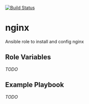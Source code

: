 [![Build Status](https://travis-ci.org/opspluslove/ansible-nginx.svg?branch=master)](https://travis-ci.org/opspluslove/ansible-nginx)

nginx
=========

Ansible role to install and config nginx

Role Variables
--------------

_TODO_


Example Playbook
----------------

_TODO_
